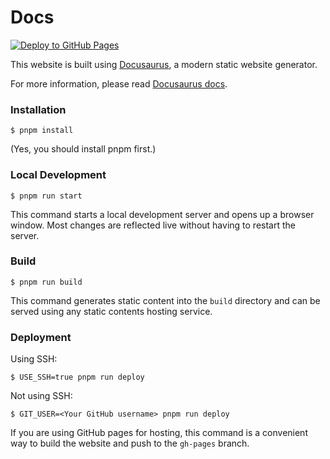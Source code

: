 # Docs

[![Deploy to GitHub Pages](https://github.com/message-exp/docs/actions/workflows/deploy.yml/badge.svg)](https://github.com/message-exp/docs/actions/workflows/deploy.yml)

This website is built using [Docusaurus](https://docusaurus.io/), a modern static website generator.

For more information, please read [Docusaurus docs](https://docusaurus.io/docs/category/guides).

### Installation

```
$ pnpm install
```

(Yes, you should install pnpm first.)

### Local Development

```
$ pnpm run start
```

This command starts a local development server and opens up a browser window. Most changes are reflected live without having to restart the server.

### Build

```
$ pnpm run build
```

This command generates static content into the `build` directory and can be served using any static contents hosting service.

### Deployment

Using SSH:

```
$ USE_SSH=true pnpm run deploy
```

Not using SSH:

```
$ GIT_USER=<Your GitHub username> pnpm run deploy
```

If you are using GitHub pages for hosting, this command is a convenient way to build the website and push to the `gh-pages` branch.
